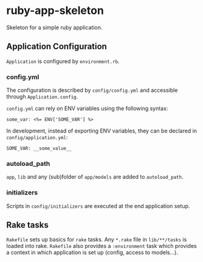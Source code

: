 ruby-app-skeleton
=================

Skeleton for a simple ruby application.

## Application Configuration

`Application` is configured by `environment.rb`.

### config.yml

The configuration is described by `config/config.yml`
and accessible through `Application.config`.

`config.yml` can rely on ENV variables using the following syntax:

```
some_var: <%= ENV['SOME_VAR'] %>
```

In development, instead of exporting ENV variables,
they can be declared in `config/application.yml`:

```
SOME_VAR: __some_value__
```

### autoload_path

`app`, `lib` and any (sub)folder of `app/models` are added to `autoload_path`.

### initializers

Scripts in `config/initializers` are executed at the end application setup.


## Rake tasks

`Rakefile` sets up basics for `rake` tasks.
Any `*.rake` file in `lib/**/tasks` is loaded into rake.
`Rakefile` also provides a `:environment` task which provides a context
in which application is set up (config, access to models...).
